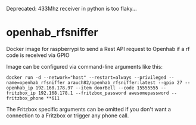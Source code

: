 Deprecated: 433Mhz receiver in python is too flaky...

# openhab_rfsniffer
Docker image for raspberrypi to send a Rest API request to Openhab if a rf code is received via GPIO

Image can be configured via command-line arguments like this:

```
docker run -d --network="host" --restart=always --privileged --name=openhab_rfsniffer arauch82/openhab_rfsniffer:latest --gpio 27 --openhab_ip 192.168.178.97 --item doorBell --code 15555555 --fritzbox_ip 192.168.178.1 --fritzbox_password awesomepassword --fritzbox_phone **611

```

The Fritzbox specific arguments can be omitted if you don't want a connection to a Fritzbox or trigger any phone call.
